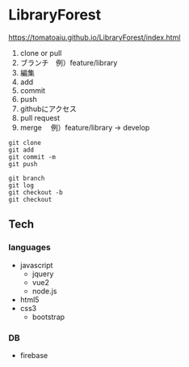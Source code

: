 # LibraryForest
https://tomatoaiu.github.io/LibraryForest/index.html

1. clone or pull
1. ブランチ　例）feature/library
1. 編集
1. add
1. commit
1. push
1. githubにアクセス
1. pull request
1. merge 　例）feature/library → develop


```
git clone 
git add 
git commit -m
git push

git branch
git log
git checkout -b
git checkout
```

## Tech

### languages
- javascript
  - jquery
  - vue2
  - node.js
- html5
- css3
  - bootstrap

### DB
- firebase
